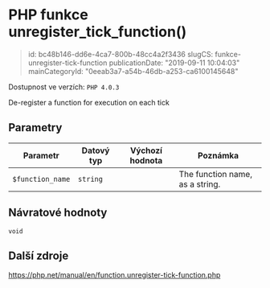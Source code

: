 PHP funkce unregister_tick_function()
================================

> id: bc48b146-dd6e-4ca7-800b-48cc4a2f3436
> slugCS: funkce-unregister-tick-function
> publicationDate: "2019-09-11 10:04:03"
> mainCategoryId: "0eeab3a7-a54b-46db-a253-ca6100145648"

Dostupnost ve verzích: `PHP 4.0.3`

De-register a function for execution on each tick


Parametry
--------------

| Parametr | Datový typ | Výchozí hodnota | Poznámka |
|-----|-----|-----|-----|
| `$function_name` | `string` |  | The function name, as a string. |


Návratové hodnoty
----------------

`void`



Další zdroje
------------

https://php.net/manual/en/function.unregister-tick-function.php
